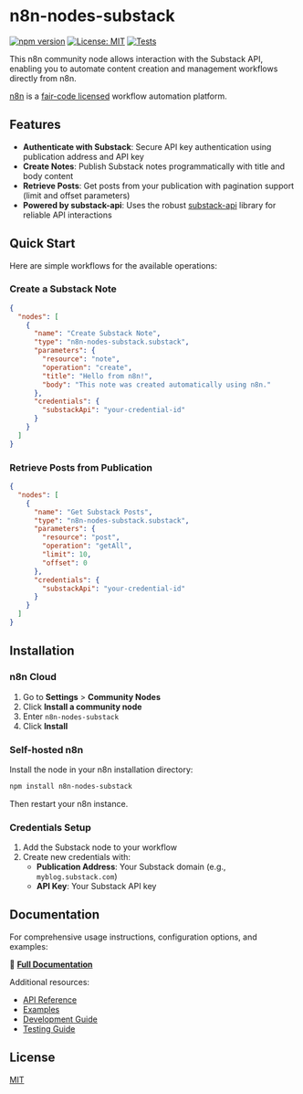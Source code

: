 # n8n-nodes-substack

[![npm version](https://badge.fury.io/js/n8n-nodes-substack.svg)](https://badge.fury.io/js/n8n-nodes-substack)
[![License: MIT](https://img.shields.io/badge/License-MIT-yellow.svg)](https://opensource.org/licenses/MIT)
[![Tests](https://github.com/jakub-k-slys/n8n-nodes-substack/actions/workflows/test.yaml/badge.svg)](https://github.com/jakub-k-slys/n8n-nodes-substack/actions/workflows/test.yaml)

This n8n community node allows interaction with the Substack API, enabling you to automate content creation and management workflows directly from n8n.

[n8n](https://n8n.io/) is a [fair-code licensed](https://docs.n8n.io/reference/license/) workflow automation platform.

## Features

- **Authenticate with Substack**: Secure API key authentication using publication address and API key
- **Create Notes**: Publish Substack notes programmatically with title and body content
- **Retrieve Posts**: Get posts from your publication with pagination support (limit and offset parameters)
- **Powered by substack-api**: Uses the robust [substack-api](https://www.npmjs.com/package/substack-api) library for reliable API interactions

## Quick Start

Here are simple workflows for the available operations:

### Create a Substack Note

```json
{
  "nodes": [
    {
      "name": "Create Substack Note",
      "type": "n8n-nodes-substack.substack", 
      "parameters": {
        "resource": "note",
        "operation": "create",
        "title": "Hello from n8n!",
        "body": "This note was created automatically using n8n."
      },
      "credentials": {
        "substackApi": "your-credential-id"
      }
    }
  ]
}
```

### Retrieve Posts from Publication

```json
{
  "nodes": [
    {
      "name": "Get Substack Posts",
      "type": "n8n-nodes-substack.substack",
      "parameters": {
        "resource": "post", 
        "operation": "getAll",
        "limit": 10,
        "offset": 0
      },
      "credentials": {
        "substackApi": "your-credential-id"
      }
    }
  ]
}
```

## Installation

### n8n Cloud

1. Go to **Settings** > **Community Nodes**
2. Click **Install a community node**
3. Enter `n8n-nodes-substack`
4. Click **Install**

### Self-hosted n8n

Install the node in your n8n installation directory:

```bash
npm install n8n-nodes-substack
```

Then restart your n8n instance.

### Credentials Setup

1. Add the Substack node to your workflow
2. Create new credentials with:
   - **Publication Address**: Your Substack domain (e.g., `myblog.substack.com`)
   - **API Key**: Your Substack API key

## Documentation

For comprehensive usage instructions, configuration options, and examples:

📖 **[Full Documentation](docs/n8n-usage.md)**

Additional resources:
- [API Reference](docs/api-reference.md)
- [Examples](docs/examples.md) 
- [Development Guide](docs/development.md)
- [Testing Guide](TESTING.md)

## License

[MIT](LICENSE.md)

